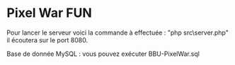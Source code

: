 # Pixel War FUN

Pour lancer le serveur voici la commande à effectuée :
"php src\server.php" il écoutera sur le port 8080.

Base de donnée MySQL : vous pouvez exécuter BBU-PixelWar.sql